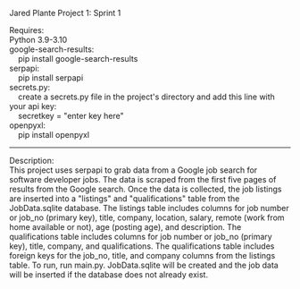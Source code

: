 Jared Plante Project 1: Sprint 1

Requires:\
Python 3.9-3.10\
google-search-results:\
    &nbsp;&nbsp;&nbsp;&nbsp;pip install google-search-results\
serpapi:\
    &nbsp;&nbsp;&nbsp;&nbsp;pip install serpapi\
secrets.py:\
    &nbsp;&nbsp;&nbsp;&nbsp;create a secrets.py file in the project's directory and add this line with your api key:\
    &nbsp;&nbsp;&nbsp;&nbsp;secretkey = "enter key here"\
openpyxl:\
    &nbsp;&nbsp;&nbsp;&nbsp;pip install openpyxl
****

Description:\
This project uses serpapi to grab data from a Google job search for software developer jobs. The data is scraped from the first five pages of results from the Google search.
Once the data is collected, the job listings are inserted into a "listings" and "qualifications" table from the JobData.sqlite database. The listings table includes columns for job number or job_no (primary key), title, company, location, salary, remote (work from home available or not), age (posting age), and description. The qualifications table includes columns for job number or job_no (primary key), title, company, and qualifications. The qualifications table includes foreign keys for the job_no, title, and company columns from the listings table.
To run, run main.py. JobData.sqlite will be created and the job data will be inserted if the database does not already exist.


